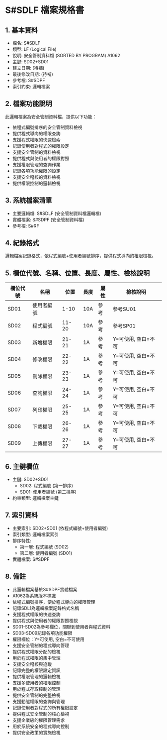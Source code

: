# S#SDLF 檔案規格書

## 1. 基本資料
- 檔名: S#SDLF
- 類型: LF (Logical File)
- 說明: 安全管制資料檔 (SORTED BY PROGRAM) A1062
- 主鍵: SD02+SD01
- 建立日期: (待補)
- 最後修改日期: (待補)
- 參考檔: S#SDPF
- 索引約束: 邏輯檔案

## 2. 檔案功能說明
此邏輯檔案為安全管制資料檔，提供以下功能：
- 依程式編號排序的安全管制資料檢視
- 提供程式導向的權限查詢
- 支援程式權限的快速檢索
- 記錄使用者對程式的權限設定
- 支援安全管制的資料檢視
- 提供程式與使用者的權限對照
- 支援權限管理的查詢作業
- 記錄各項功能權限的設定
- 支援安全稽核的資料檢視
- 提供權限控制的邏輯檢視

## 3. 系統檔案清單
- 主要邏輯檔: S#SDLF (安全管制資料檔邏輯檔)
- 實體檔案: S#SDPF (安全管制資料檔)
- 參考檔: S#RF

## 4. 紀錄格式
邏輯檔案記錄格式，依程式編號+使用者編號排序，提供程式導向的權限檢視。

## 5. 欄位代號、名稱、位置、長度、屬性、檢核說明
| 欄位代號 | 名稱 | 位置 | 長度 | 屬性 | 檢核說明 |
|----------|------|------|------|------|----------|
| SD01 | 使用者編號 | 1-10 | 10A | 參考 | 參考SU01 |
| SD02 | 程式編號 | 11-20 | 10A | 參考 | 參考SP01 |
| SD03 | 新增權限 | 21-21 | 1A | 參考 | Y=可使用, 空白=不可 |
| SD04 | 修改權限 | 22-22 | 1A | 參考 | Y=可使用, 空白=不可 |
| SD05 | 刪除權限 | 23-23 | 1A | 參考 | Y=可使用, 空白=不可 |
| SD06 | 查詢權限 | 24-24 | 1A | 參考 | Y=可使用, 空白=不可 |
| SD07 | 列印權限 | 25-25 | 1A | 參考 | Y=可使用, 空白=不可 |
| SD08 | 下載權限 | 26-26 | 1A | 參考 | Y=可使用, 空白=不可 |
| SD09 | 上傳權限 | 27-27 | 1A | 參考 | Y=可使用, 空白=不可 |

## 6. 主鍵欄位
- 主鍵: SD02+SD01
  - SD02: 程式編號 (第一排序)
  - SD01: 使用者編號 (第二排序)
- 約束類型: 邏輯檔案主鍵

## 7. 索引資料
- 主要索引: SD02+SD01 (依程式編號+使用者編號)
- 索引類型: 邏輯檔案索引
- 排序特性: 
  - 第一層: 程式編號 (SD02)
  - 第二層: 使用者編號 (SD01)
- 實體檔案: S#SDPF

## 8. 備註
- 此邏輯檔案基於S#SDPF實體檔案
- A1062為系統版本標識
- 依程式編號排序，便於程式導向的權限管理
- 記錄SDL1為邏輯檔案記錄格式名稱
- 支援程式權限的快速查詢
- 提供程式與使用者的權限對照檢視
- SD01-SD02為參考欄位，關聯到使用者與程式資料
- SD03-SD09記錄各項功能權限
- 權限欄位：Y=可使用, 空白=不可使用
- 支援安全管制的程式導向管理
- 提供程式權限分配的檢視
- 用於程式權限的集中管理
- 支援安全稽核與追蹤
- 記錄完整的權限設定資訊
- 提供權限管理的邏輯檢視
- 支援多使用者的權限控制
- 用於程式存取控制的管理
- 提供安全管制的完整檢視
- 支援動態權限的查詢與管理
- 記錄使用者對程式的所有權限設定
- 提供程式安全管制的核心檢視
- 支援企業級的權限管理需求
- 用於系統安全的程式導向控制
- 提供安全政策的實施檢視 